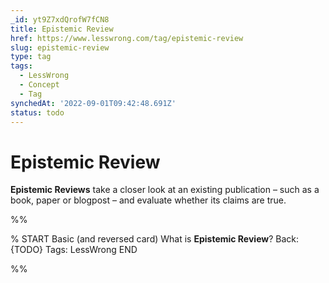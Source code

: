```yaml
---
_id: yt9Z7xdQrofW7fCN8
title: Epistemic Review
href: https://www.lesswrong.com/tag/epistemic-review
slug: epistemic-review
type: tag
tags:
  - LessWrong
  - Concept
  - Tag
synchedAt: '2022-09-01T09:42:48.691Z'
status: todo
---
```


# Epistemic Review

**Epistemic Reviews** take a closer look at an existing publication – such as a book, paper or blogpost – and evaluate whether its claims are true.


%%

% START
Basic (and reversed card)
What is **Epistemic Review**?
Back: {TODO}
Tags: LessWrong
END

%%
	
